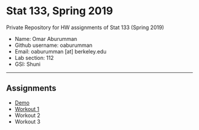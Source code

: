 # Stat 133, Spring 2019

Private Repository for HW assignments of Stat 133 (Spring 2019)

- Name: Omar Aburumman
- Github username: oaburumman
- Email: oaburumman [at] berkeley.edu
- Lab section: 112
- GSI: Shuni

-----

## Assignments

- [Demo](demo)
- [Workout 1](workout1)
- Workout 2
- Workout 3


